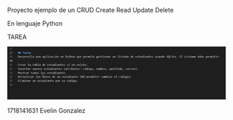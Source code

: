Proyecto ejemplo de un CRUD
Create
Read
Update
Delete

En lenguaje Python

TAREA

![alt text](image.png)

1718141631 Evelin Gonzalez
